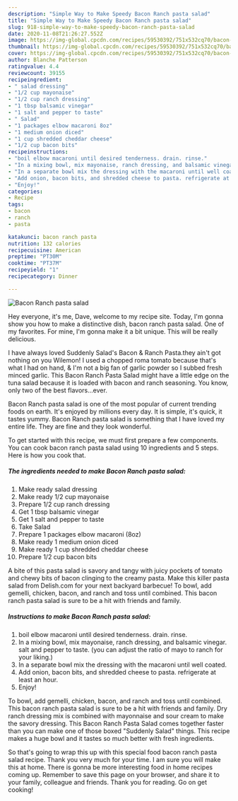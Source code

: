 ```yaml
---
description: "Simple Way to Make Speedy Bacon Ranch pasta salad"
title: "Simple Way to Make Speedy Bacon Ranch pasta salad"
slug: 918-simple-way-to-make-speedy-bacon-ranch-pasta-salad
date: 2020-11-08T21:26:27.552Z
image: https://img-global.cpcdn.com/recipes/59530392/751x532cq70/bacon-ranch-pasta-salad-recipe-main-photo.jpg
thumbnail: https://img-global.cpcdn.com/recipes/59530392/751x532cq70/bacon-ranch-pasta-salad-recipe-main-photo.jpg
cover: https://img-global.cpcdn.com/recipes/59530392/751x532cq70/bacon-ranch-pasta-salad-recipe-main-photo.jpg
author: Blanche Patterson
ratingvalue: 4.4
reviewcount: 39155
recipeingredient:
- " salad dressing"
- "1/2 cup mayonaise"
- "1/2 cup ranch dressing"
- "1 tbsp balsamic vinegar"
- "1 salt and pepper to taste"
- " Salad"
- "1 packages elbow macaroni 8oz"
- "1 medium onion diced"
- "1 cup shredded cheddar cheese"
- "1/2 cup bacon bits"
recipeinstructions:
- "boil elbow macaroni until desired tenderness. drain. rinse."
- "In a mixing bowl, mix mayonaise, ranch dressing, and balsamic vinegar. salt and pepper to taste. (you can adjust the ratio of mayo to ranch for your liking.)"
- "In a separate bowl mix the dressing with the macaroni until well coated."
- "Add onion, bacon bits, and shredded cheese to pasta. refrigerate at least an hour."
- "Enjoy!"
categories:
- Recipe
tags:
- bacon
- ranch
- pasta

katakunci: bacon ranch pasta 
nutrition: 132 calories
recipecuisine: American
preptime: "PT30M"
cooktime: "PT37M"
recipeyield: "1"
recipecategory: Dinner

---
```



![Bacon Ranch pasta salad](https://img-global.cpcdn.com/recipes/59530392/751x532cq70/bacon-ranch-pasta-salad-recipe-main-photo.jpg)

Hey everyone, it's me, Dave, welcome to my recipe site. Today, I'm gonna show you how to make a distinctive dish, bacon ranch pasta salad. One of my favorites. For mine, I'm gonna make it a bit unique. This will be really delicious.

I have always loved Suddenly Salad&#39;s Bacon &amp; Ranch Pasta.they ain&#39;t got nothing on you Wilemon! I used a chopped roma tomato because that&#39;s what I had on hand, &amp; I&#39;m not a big fan of garlic powder so I subbed fresh minced garlic. This Bacon Ranch Pasta Salad might have a little edge on the tuna salad because it is loaded with bacon and ranch seasoning. You know, only two of the best flavors…ever.

Bacon Ranch pasta salad is one of the most popular of current trending foods on earth. It's enjoyed by millions every day. It is simple, it's quick, it tastes yummy. Bacon Ranch pasta salad is something that I have loved my entire life. They are fine and they look wonderful.


To get started with this recipe, we must first prepare a few components. You can cook bacon ranch pasta salad using 10 ingredients and 5 steps. Here is how you cook that.

<!--inarticleads1-->

##### The ingredients needed to make Bacon Ranch pasta salad:

1. Make ready  salad dressing
1. Make ready 1/2 cup mayonaise
1. Prepare 1/2 cup ranch dressing
1. Get 1 tbsp balsamic vinegar
1. Get 1 salt and pepper to taste
1. Take  Salad
1. Prepare 1 packages elbow macaroni (8oz)
1. Make ready 1 medium onion diced
1. Make ready 1 cup shredded cheddar cheese
1. Prepare 1/2 cup bacon bits


A bite of this pasta salad is savory and tangy with juicy pockets of tomato and chewy bits of bacon clinging to the creamy pasta. Make this killer pasta salad from Delish.com for your next backyard barbecue! To bowl, add gemelli, chicken, bacon, and ranch and toss until combined. This bacon ranch pasta salad is sure to be a hit with friends and family. 

<!--inarticleads2-->

##### Instructions to make Bacon Ranch pasta salad:

1. boil elbow macaroni until desired tenderness. drain. rinse.
1. In a mixing bowl, mix mayonaise, ranch dressing, and balsamic vinegar. salt and pepper to taste. (you can adjust the ratio of mayo to ranch for your liking.)
1. In a separate bowl mix the dressing with the macaroni until well coated.
1. Add onion, bacon bits, and shredded cheese to pasta. refrigerate at least an hour.
1. Enjoy!


To bowl, add gemelli, chicken, bacon, and ranch and toss until combined. This bacon ranch pasta salad is sure to be a hit with friends and family. Dry ranch dressing mix is combined with mayonnaise and sour cream to make the savory dressing. This Bacon Ranch Pasta Salad comes together faster than you can make one of those boxed &#34;Suddenly Salad&#34; things. This recipe makes a huge bowl and it tastes so much better with fresh ingredients. 

So that's going to wrap this up with this special food bacon ranch pasta salad recipe. Thank you very much for your time. I am sure you will make this at home. There is gonna be more interesting food in home recipes coming up. Remember to save this page on your browser, and share it to your family, colleague and friends. Thank you for reading. Go on get cooking!
